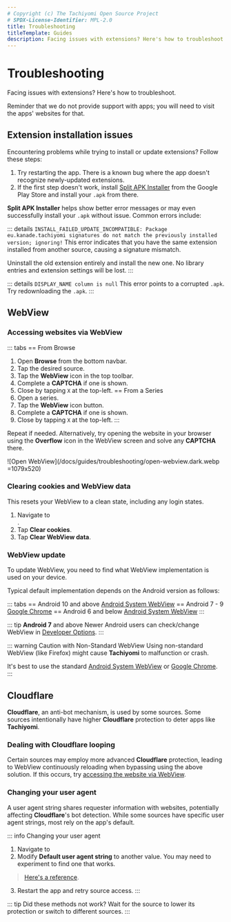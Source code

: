 ```yaml
---
# Copyright (c) The Tachiyomi Open Source Project
# SPDX-License-Identifier: MPL-2.0
title: Troubleshooting
titleTemplate: Guides
description: Facing issues with extensions? Here's how to troubleshoot.
---
```


# Troubleshooting
Facing issues with extensions? Here's how to troubleshoot.

Reminder that we do not provide support with apps; you will need to visit
the apps' websites for that.

## Extension installation issues
Encountering problems while trying to install or update extensions? Follow these steps:

1. Try restarting the app. There is a known bug where the app doesn't recognize newly-updated
extensions.
2. If the first step doesn't work, install [Split APK Installer](https://play.google.com/store/apps/details?id=com.aefyr.sai) from the Google Play Store and install your `.apk` from there.

**Split APK Installer** helps show better error messages or may even successfully install your `.apk` without issue. Common errors include:

::: details `INSTALL_FAILED_UPDATE_INCOMPATIBLE: Package eu.kanade.tachiyomi signatures do not match the previously installed version; ignoring!`
This error indicates that you have the same extension installed from another source, causing
a signature mismatch.

Uninstall the old extension entirely and install the new one. No library entries and extension
settings will be lost.
:::

::: details `DISPLAY_NAME column is null`
This error points to a corrupted `.apk`. Try redownloading the `.apk`.
:::


## WebView

### Accessing websites via WebView

::: tabs
== From Browse
1. Open **Browse** from the bottom navbar.
1. Tap the desired source.
1. Tap the **WebView** icon in the top toolbar.
1. Complete a **CAPTCHA** if one is shown.
1. Close by tapping `X` at the top-left.
== From a Series
1. Open a series.
1. Tap the **WebView** icon button.
1. Complete a **CAPTCHA** if one is shown.
1. Close by tapping `X` at the top-left.
:::

Repeat if needed.
Alternatively, try opening the website in your browser using the **Overflow** icon in the WebView screen and solve any **CAPTCHA** there.

![Open WebView](/docs/guides/troubleshooting/open-webview.dark.webp =1079x520)

### Clearing cookies and WebView data
This resets your WebView to a clean state, including any login states.

1. Navigate to <nav to="advanced">.
1. Tap **Clear cookies**.
1. Tap **Clear WebView data**.

### WebView update
To update WebView, you need to find what WebView implementation is used on your device.

Typical default implementation depends on the Android version as follows:

::: tabs
== Android 10 and above
[Android System WebView](https://play.google.com/store/apps/details?id=com.google.android.webview)
== Android 7 - 9
[Google Chrome](https://play.google.com/store/apps/details?id=com.android.chrome)
== Android 6 and below
[Android System WebView](https://play.google.com/store/apps/details?id=com.google.android.webview)
:::

::: tip **Android 7** and above
Newer Android users can check/change WebView in [Developer Options](https://developer.android.com/studio/debug/dev-options).
:::

::: warning Caution with Non-Standard WebView
Using non-standard WebView (like Firefox) might cause **Tachiyomi** to malfunction or crash.

It's best to use the standard [Android System WebView](https://play.google.com/store/apps/details?id=com.google.android.webview) or [Google Chrome](https://play.google.com/store/apps/details?id=com.android.chrome).
:::

## Cloudflare

**Cloudflare**, an anti-bot mechanism, is used by some sources.
Some sources intentionally have higher **Cloudflare** protection to deter apps like **Tachiyomi**.

### Dealing with Cloudflare looping
Certain sources may employ more advanced **Cloudflare** protection, leading to WebView continuously reloading when bypassing using the above solution.
If this occurs, try [accessing the website via WebView](#accessing-websites-via-webview).

### Changing your user agent
A user agent string shares requester information with websites, potentially affecting **Cloudflare**'s bot detection.
While some sources have specific user agent strings, most rely on the app's default.

::: info Changing your user agent
1. Navigate to <nav to="advanced">
2. Modify **Default user agent string** to another value. You may need to experiment to find one that works.
  > [Here's a reference](https://www.whatismybrowser.com/guides/the-latest-user-agent/).
3. Restart the app and retry source access.
:::

::: tip Did these methods not work?
Wait for the source to lower its protection or switch to different sources.
:::
